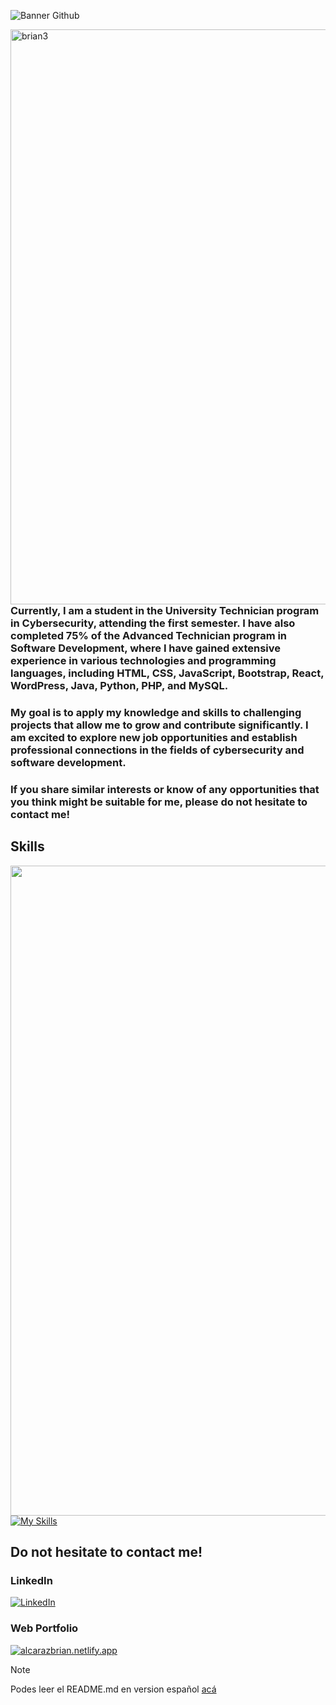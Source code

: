 ![Banner Github](https://github.com/user-attachments/assets/f20ded23-87ed-420b-8b57-bf58978ebb34)


<img align="right" src="https://github.com/alcarazbrian/alcarazbrian/assets/88253226/9dbde356-2c87-4234-86cb-9b3378606635" alt="brian3" style="max-width: 100%; height: 23vh;">

<h3 align="left">
Currently, I am a student in the University Technician program in Cybersecurity, attending the first semester. I have also completed 75% of the Advanced Technician program in Software Development, where I have gained extensive experience in various technologies and programming languages, including HTML, CSS, JavaScript, Bootstrap, React, WordPress, Java, Python, PHP, and MySQL.
</h3>
<h3 align="left">
My goal is to apply my knowledge and skills to challenging projects that allow me to grow and contribute significantly. I am excited to explore new job opportunities and establish professional connections in the fields of cybersecurity and software development.
</h3>
<h3 align="left">
If you share similar interests or know of any opportunities that you think might be suitable for me, please do not hesitate to contact me!
</h3>


<h2 align="left"> Skills </h2>
<img align="left" style="max-width: 100%; height: 26vh;" src="https://github.com/alcarazbrian/alcarazbrian/assets/88253226/e24545c1-a942-40db-be07-edb45073a85f">

 [![My Skills](https://skillicons.dev/icons?i=html,css,javascript,bootstrap,react,astro,wordpress,java,php,mysql,python,photoshop&perline=4)]()<br/>


## Do not hesitate to contact me!
### LinkedIn
[![LinkedIn](https://img.shields.io/badge/linkedin-%230077B5.svg?style=for-the-badge&logo=linkedin&logoColor=white)](https://www.linkedin.com/in/alcarazbrian/)
### Web Portfolio
[![alcarazbrian.netlify.app](https://img.shields.io/badge/alcarazbrian.netlify.app%20-000000?style=for-the-badge&logoColor=white)](https://alcarazbrian.netlify.app/)
<br/>

> [!NOTE]  
> Podes leer el README.md en version español [acá](https://github.com/alcarazbrian/alcarazbrian/blob/main/README.md)
